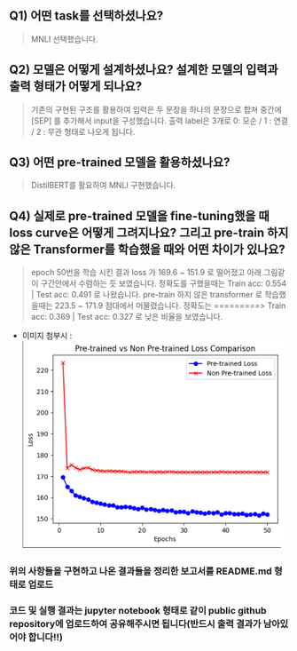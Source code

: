 ## Q1) 어떤 task를 선택하셨나요?
> MNLI 선택했습니다.


## Q2) 모델은 어떻게 설계하셨나요? 설계한 모델의 입력과 출력 형태가 어떻게 되나요?
> 기존의 구현된 구조를 활용하여 입력은 두 문장을 하나의 문장으로 합쳐 중간에 [SEP] 를 추가해서 input을 구성했습니다.
  출력 label은 3개로  0: 모순 / 1 : 연결  / 2 : 무관 형태로 나오게 됩니다.


## Q3) 어떤 pre-trained 모델을 활용하셨나요?
> DistilBERT를 활요하여 MNLI 구현했습니다.


## Q4) 실제로 pre-trained 모델을 fine-tuning했을 때 loss curve은 어떻게 그려지나요? 그리고 pre-train 하지 않은 Transformer를 학습했을 때와 어떤 차이가 있나요? 
> epoch 50번을 학습 시킨 결과 loss 가 169.6 ~ 151.9 로 떨어졌고 아래 그림같이 구간안에서 수렴하는 듯 보였습니다.
> 정확도를 구했을때는 Train acc: 0.554 | Test acc: 0.491 로 나왔습니다.
> pre-train 하지 않은 transformer 로 학습했을때는 223.5 ~ 171.9 점대에서 머물렸습니다.
> 정확도는 =========> Train acc: 0.369 | Test acc: 0.327 로 낮은 비율을 보였습니다.

- 이미지 첨부시 : ![train_loss비교](https://github.com/Hyeok-Jun-Yoon/AI_Plus/blob/main/%EC%8B%AC%ED%99%94%EA%B3%BC%EC%A0%9C3%EC%A3%BC%EC%B0%A8/train_loss%EB%B9%84%EA%B5%90.png)

### 위의 사항들을 구현하고 나온 결과들을 정리한 보고서를 README.md 형태로 업로드
### 코드 및 실행 결과는 jupyter notebook 형태로 같이 public github repository에 업로드하여 공유해주시면 됩니다(반드시 출력 결과가 남아있어야 합니다!!) 
